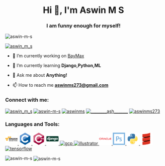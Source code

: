 <h1 align="center">Hi 👋, I'm Aswin M S</h1>
<h3 align="center">I am funny enough for myself!</h3>

<p align="left"> <img src="https://komarev.com/ghpvc/?username=aswin-m-s&label=Profile%20views&color=0e75b6&style=flat" alt="aswin-m-s" /> </p>

<p align="left"> <a href="https://twitter.com/aswin_m_s" target="blank"><img src="https://img.shields.io/twitter/follow/aswin_m_s?logo=twitter&style=for-the-badge" alt="aswin_m_s" /></a> </p>

- 🔭 I’m currently working on [BayMax](https://github.com/Aswin-M-S/BayMax)

- 🌱 I’m currently learning **Django,Python,ML**

- 💬 Ask me about **Anything!**

- 📫 How to reach me **aswinms273@gmail.com**

<h3 align="left">Connect with me:</h3>
<p align="left">
<a href="https://twitter.com/aswin_m_s" target="blank"><img align="center" src="https://raw.githubusercontent.com/rahuldkjain/github-profile-readme-generator/master/src/images/icons/Social/twitter.svg" alt="aswin_m_s" height="30" width="40" /></a>
<a href="https://linkedin.com/in/aswin-m-s" target="blank"><img align="center" src="https://raw.githubusercontent.com/rahuldkjain/github-profile-readme-generator/master/src/images/icons/Social/linked-in-alt.svg" alt="aswin-m-s" height="30" width="40" /></a>
<a href="https://kaggle.com/aswinms" target="blank"><img align="center" src="https://raw.githubusercontent.com/rahuldkjain/github-profile-readme-generator/master/src/images/icons/Social/kaggle.svg" alt="aswinms" height="30" width="40" /></a>
<a href="https://instagram.com/________ash_______" target="blank"><img align="center" src="https://raw.githubusercontent.com/rahuldkjain/github-profile-readme-generator/master/src/images/icons/Social/instagram.svg" alt="________ash_______" height="30" width="40" /></a>
<a href="https://www.hackerrank.com/aswinms273" target="blank"><img align="center" src="https://raw.githubusercontent.com/rahuldkjain/github-profile-readme-generator/master/src/images/icons/Social/hackerrank.svg" alt="aswinms273" height="30" width="40" /></a>
</p>

<h3 align="left">Languages and Tools:</h3>
<p align="left"> <a href="https://aws.amazon.com" target="_blank"> <img src="https://raw.githubusercontent.com/devicons/devicon/master/icons/amazonwebservices/amazonwebservices-original-wordmark.svg" alt="aws" width="40" height="40"/> </a> <a href="https://www.cprogramming.com/" target="_blank"> <img src="https://raw.githubusercontent.com/devicons/devicon/master/icons/c/c-original.svg" alt="c" width="40" height="40"/> </a> <a href="https://www.w3schools.com/cpp/" target="_blank"> <img src="https://raw.githubusercontent.com/devicons/devicon/master/icons/cplusplus/cplusplus-original.svg" alt="cplusplus" width="40" height="40"/> </a> <a href="https://www.djangoproject.com/" target="_blank"> <img src="https://raw.githubusercontent.com/devicons/devicon/master/icons/django/django-original.svg" alt="django" width="40" height="40"/> </a> <a href="https://cloud.google.com" target="_blank"> <img src="https://www.vectorlogo.zone/logos/google_cloud/google_cloud-icon.svg" alt="gcp" width="40" height="40"/> </a> <a href="https://www.adobe.com/in/products/illustrator.html" target="_blank"> <img src="https://www.vectorlogo.zone/logos/adobe_illustrator/adobe_illustrator-icon.svg" alt="illustrator" width="40" height="40"/> </a> <a href="https://www.oracle.com/" target="_blank"> <img src="https://raw.githubusercontent.com/devicons/devicon/master/icons/oracle/oracle-original.svg" alt="oracle" width="40" height="40"/> </a> <a href="https://www.photoshop.com/en" target="_blank"> <img src="https://raw.githubusercontent.com/devicons/devicon/master/icons/photoshop/photoshop-line.svg" alt="photoshop" width="40" height="40"/> </a> <a href="https://www.python.org" target="_blank"> <img src="https://raw.githubusercontent.com/devicons/devicon/master/icons/python/python-original.svg" alt="python" width="40" height="40"/> </a> <a href="https://www.scala-lang.org" target="_blank"> <img src="https://raw.githubusercontent.com/devicons/devicon/master/icons/scala/scala-original.svg" alt="scala" width="40" height="40"/> </a> <a href="https://www.tensorflow.org" target="_blank"> <img src="https://www.vectorlogo.zone/logos/tensorflow/tensorflow-icon.svg" alt="tensorflow" width="40" height="40"/> </a> </p>

<p><img align="left" src="https://github-readme-stats.vercel.app/api/top-langs?username=aswin-m-s&show_icons=true&locale=en&layout=compact" alt="aswin-m-s" /></p>

<p>&nbsp;<img align="center" src="https://github-readme-stats.vercel.app/api?username=aswin-m-s&show_icons=true&locale=en" alt="aswin-m-s" /></p>
